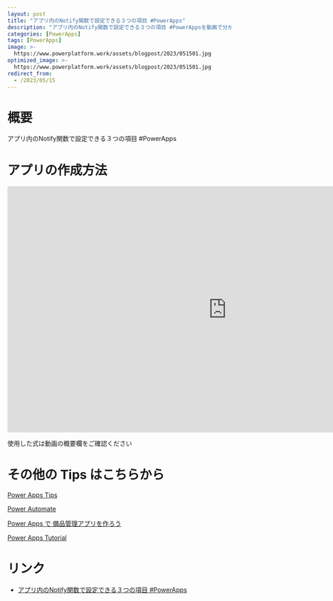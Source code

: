```yaml
---
layout: post
title: "アプリ内のNotify関数で設定できる３つの項目 #PowerApps"
description: "アプリ内のNotify関数で設定できる３つの項目 #PowerAppsを動画で分かりやすく解説"
categories: [PowerApps]
tags: [PowerApps]
image: >-
  https://www.powerplatform.work/assets/blogpost/2023/051501.jpg
optimized_image: >-
  https://www.powerplatform.work/assets/blogpost/2023/051501.jpg
redirect_from:
  - /2023/05/15
---
```



#  概要

アプリ内のNotify関数で設定できる３つの項目 #PowerApps


# アプリの作成方法

<iframe width="983" height="553" src="https://www.youtube.com/embed/qe-M1z-SbxQ" title="YouTube video player" frameborder="0" allow="accelerometer; autoplay; clipboard-write; encrypted-media; gyroscope; picture-in-picture" allowfullscreen></iframe>


使用した式は動画の概要欄をご確認ください


# その他の Tips はこちらから

[Power Apps Tips](https://www.youtube.com/watch?v=VrAQf3JQ7yM&list=PLVhFi1fb3DqakSLVMn22DDcySXh9jtzi- )


[Power Automate](https://www.youtube.com/watch?v=-YnJYT0ASEM&list=PLVhFi1fb3Dqbzic6GieqnLFgD3aTj-eHA)


[Power Apps で 備品管理アプリを作ろう](https://www.youtube.com/playlist?list=PLVhFi1fb3DqZM3HKb8Hea6XEL96990Fyn)


[Power Apps Tutorial](https://www.youtube.com/playlist?list=PLVhFi1fb3DqalxpL974VvAJvV4iWoSbe_)


# リンク


- [アプリ内のNotify関数で設定できる３つの項目 #PowerApps](https://www.youtube.com/watch?v=qe-M1z-SbxQ)

